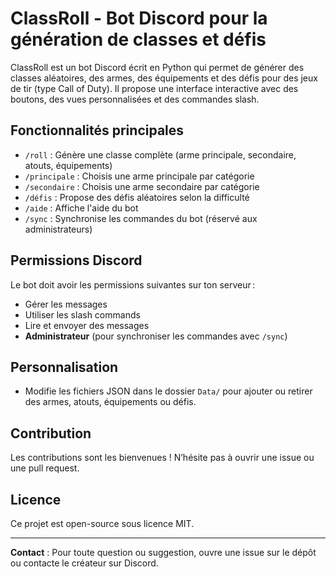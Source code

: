 # ClassRoll - Bot Discord pour la génération de classes et défis

ClassRoll est un bot Discord écrit en Python qui permet de générer des classes aléatoires, des armes, des équipements et des défis pour des jeux de tir (type Call of Duty). Il propose une interface interactive avec des boutons, des vues personnalisées et des commandes slash.

## Fonctionnalités principales

- `/roll` : Génère une classe complète (arme principale, secondaire, atouts, équipements)
- `/principale` : Choisis une arme principale par catégorie
- `/secondaire` : Choisis une arme secondaire par catégorie
- `/défis` : Propose des défis aléatoires selon la difficulté
- `/aide` : Affiche l'aide du bot
- `/sync` : Synchronise les commandes du bot (réservé aux administrateurs)

## Permissions Discord

Le bot doit avoir les permissions suivantes sur ton serveur :

- Gérer les messages
- Utiliser les slash commands
- Lire et envoyer des messages
- **Administrateur** (pour synchroniser les commandes avec `/sync`)

## Personnalisation

- Modifie les fichiers JSON dans le dossier `Data/` pour ajouter ou retirer des armes, atouts, équipements ou défis.

## Contribution

Les contributions sont les bienvenues ! N’hésite pas à ouvrir une issue ou une pull request.

## Licence

Ce projet est open-source sous licence MIT.

---

**Contact** : Pour toute question ou suggestion, ouvre une issue sur le dépôt ou contacte le créateur sur Discord.
